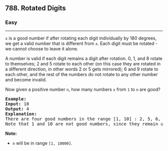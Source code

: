 <h2>788. Rotated Digits</h2><h3>Easy</h3><hr><div style="user-select: auto;"><p style="user-select: auto;"><code style="user-select: auto;">x</code> is a good number if after rotating each digit individually by 180 degrees, we get a valid number that is different from <code style="user-select: auto;">x</code>. Each digit must be rotated - we cannot choose to leave it alone.</p>

<p style="user-select: auto;">A number is valid if each digit remains a digit after rotation. 0, 1, and 8 rotate to themselves; 2 and 5 rotate to each other (on this case they are rotated in a different direction, in other words 2 or 5 gets mirrored); 6 and 9 rotate to each other, and the rest of the numbers do not rotate to any other number and become invalid.</p>

<p style="user-select: auto;">Now given a positive number <code style="user-select: auto;">n</code>, how many numbers <code style="user-select: auto;">x</code> from <code style="user-select: auto;">1</code> to <code style="user-select: auto;">n</code> are good?</p>

<pre style="user-select: auto;"><strong style="user-select: auto;">Example:</strong>
<strong style="user-select: auto;">Input:</strong> 10
<strong style="user-select: auto;">Output:</strong> 4
<strong style="user-select: auto;">Explanation:</strong> 
There are four good numbers in the range [1, 10] : 2, 5, 6, 9.
Note that 1 and 10 are not good numbers, since they remain unchanged after rotating.
</pre>

<p style="user-select: auto;"><strong style="user-select: auto;">Note:</strong></p>

<ul style="user-select: auto;">
	<li style="user-select: auto;"><code style="user-select: auto;">n</code> will be in range <code style="user-select: auto;">[1, 10000]</code>.</li>
</ul>
</div>